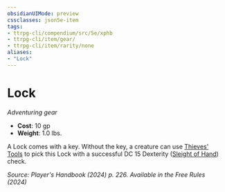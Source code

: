 ```yaml
---
obsidianUIMode: preview
cssclasses: json5e-item
tags:
- ttrpg-cli/compendium/src/5e/xphb
- ttrpg-cli/item/gear/
- ttrpg-cli/item/rarity/none
aliases: 
- "Lock"
---
```

# Lock
*Adventuring gear*  

- **Cost**: 10 gp
- **Weight**: 1.0 lbs.

A Lock comes with a key. Without the key, a creature can use [Thieves' Tools](thieves-tools-xphb.md) to pick this Lock with a successful DC 15 Dexterity ([Sleight of Hand](skills.md#Sleight%20of%20Hand)) check.

*Source: Player's Handbook (2024) p. 226. Available in the Free Rules (2024)*